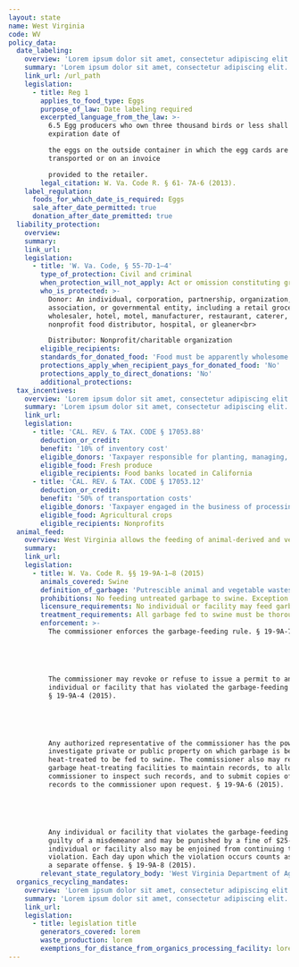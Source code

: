 ```yaml
---
layout: state
name: West Virginia
code: WV
policy_data:
  date_labeling:
    overview: 'Lorem ipsum dolor sit amet, consectetur adipiscing elit. Curabitur tellus mi, consequat at laoreet eget, vestibulum nec dolor. Vivamus volutpat quam ac quam bibendum rutrum.'
    summary: 'Lorem ipsum dolor sit amet, consectetur adipiscing elit. Curabitur tellus mi, consequat at laoreet eget, vestibulum nec dolor. Vivamus volutpat quam ac quam bibendum rutrum.'
    link_url: /url_path
    legislation:
      - title: Reg 1
        applies_to_food_type: Eggs
        purpose_of_law: Date labeling required
        excerpted_language_from_the_law: >-
          6.5 Egg producers who own three thousand birds or less shall denote the
          expiration date of

          the eggs on the outside container in which the egg cards are
          transported or on an invoice

          provided to the retailer.
        legal_citation: W. Va. Code R. § 61- 7A-6 (2013).
    label_regulation:
      foods_for_which_date_is_required: Eggs
      sale_after_date_permitted: true
      donation_after_date_premitted: true
  liability_protection:
    overview:
    summary:
    link_url:
    legislation:
      - title: 'W. Va. Code, § 55-7D-1—4'
        type_of_protection: Civil and criminal
        when_protection_will_not_apply: Act or omission constituting gross negligence or intentional misconduct
        who_is_protected: >-
          Donor: An individual, corporation, partnership, organization,
          association, or governmental entity, including a retail grocer,
          wholesaler, hotel, motel, manufacturer, restaurant, caterer, farmer,
          nonprofit food distributor, hospital, or gleaner<br>

          Distributor: Nonprofit/charitable organization
        eligible_recipients:
        standards_for_donated_food: 'Food must be apparently wholesome (must meet all quality and health standards); includes donations of food not readily marketable due to appearance, age, freshness, grade, size, or surplus'
        protections_apply_when_recipient_pays_for_donated_food: 'No'
        protections_apply_to_direct_donations: 'No'
        additional_protections:
  tax_incentives:
    overview: 'Lorem ipsum dolor sit amet, consectetur adipiscing elit. Curabitur tellus mi, consequat at laoreet eget, vestibulum nec dolor. Vivamus volutpat quam ac quam bibendum rutrum.'
    summary: 'Lorem ipsum dolor sit amet, consectetur adipiscing elit. Curabitur tellus mi, consequat at laoreet eget, vestibulum nec dolor. Vivamus volutpat quam ac quam bibendum rutrum.'
    link_url:
    legislation:
      - title: 'CAL. REV. & TAX. CODE § 17053.88'
        deduction_or_credit:
        benefit: '10% of inventory cost'
        eligible_donors: 'Taxpayer responsible for planting, managing, and harvesting crops'
        eligible_food: Fresh produce
        eligible_recipients: Food banks located in California
      - title: 'CAL. REV. & TAX. CODE § 17053.12'
        deduction_or_credit:
        benefit: '50% of transportation costs'
        eligible_donors: 'Taxpayer engaged in the business of processing, distributing, or selling agricultural products'
        eligible_food: Agricultural crops
        eligible_recipients: Nonprofits
  animal_feed:
    overview: West Virginia allows the feeding of animal-derived and vegetable waste to swine provided that it has been properly heat-treated and fed by a licensed facility. Individuals may feed household garbage to their own swine without heat-treating it and without a permit.
    summary:
    link_url:
    legislation:
      - title: W. Va. Code R. §§ 19-9A-1–8 (2015)
        animals_covered: Swine
        definition_of_garbage: 'Putrescible animal and vegetable wastes resulting from the handling, preparation, cooking, and consumption of foods including animal carcasses or parts thereof. § 19-9A-1 (2015).'
        prohibitions: No feeding untreated garbage to swine. Exception for individual feeding household garbage. § 19-9A-2 (2015).
        licensure_requirements: No individual or facility may feed garbage to swine without first obtaining an annual license from the state. § 19-9A-2 (2015).
        treatment_requirements: All garbage fed to swine must be thoroughly heated to 212 degrees Fahrenheit for at least 30 minutes or else treated in some other manner approved by the commissioner. § 19-9A-5 (2015).
        enforcement: >-
          The commissioner enforces the garbage-feeding rule. § 19-9A-7 (2015).





          The commissioner may revoke or refuse to issue a permit to any
          individual or facility that has violated the garbage-feeding rule.
          § 19-9A-4 (2015).





          Any authorized representative of the commissioner has the power to
          investigate private or public property on which garbage is being
          heat-treated to be fed to swine. The commissioner also may require
          garbage heat-treating facilities to maintain records, to allow the
          commissioner to inspect such records, and to submit copies of such
          records to the commissioner upon request. § 19-9A-6 (2015).





          Any individual or facility that violates the garbage-feeding rule is
          guilty of a misdemeanor and may be punished by a fine of $25-$300. The
          individual or facility also may be enjoined from continuing the
          violation. Each day upon which the violation occurs counts as
          a separate offense. § 19-9A-8 (2015).
        relevant_state_regulatory_body: 'West Virginia Department of Agriculture (§ 19-9A-7 (2015)), <a href="http://www.agriculture.wv.gov/Pages/default.aspx">http://www.agriculture.wv.gov/Pages/default.aspx</a>.'
  organics_recycling_mandates:
    overview: 'Lorem ipsum dolor sit amet, consectetur adipiscing elit. Curabitur tellus mi, consequat at laoreet eget, vestibulum nec dolor. Vivamus volutpat quam ac quam bibendum rutrum.'
    summary: 'Lorem ipsum dolor sit amet, consectetur adipiscing elit. Curabitur tellus mi, consequat at laoreet eget, vestibulum nec dolor. Vivamus volutpat quam ac quam bibendum rutrum.'
    link_url:
    legislation:
      - title: legislation title
        generators_covered: lorem
        waste_production: lorem
        exemptions_for_distance_from_organics_processing_facility: lorem
---
```

